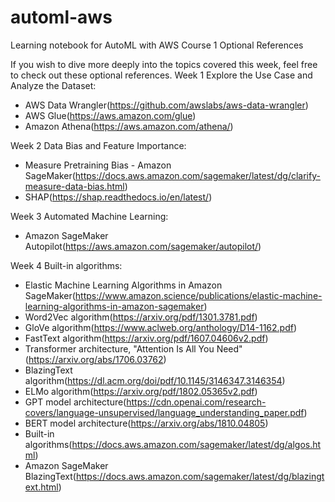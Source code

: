 # automl-aws
Learning notebook for AutoML with AWS
Course 1 Optional References

If you wish to dive more deeply into the topics covered this week, feel free to check out these optional references. 
Week 1 Explore the Use Case and Analyze the Dataset:
* AWS Data Wrangler(https://github.com/awslabs/aws-data-wrangler)
* AWS Glue(https://aws.amazon.com/glue)
* Amazon Athena(https://aws.amazon.com/athena/)

Week 2 Data Bias and Feature Importance:
* Measure Pretraining Bias - Amazon SageMaker(https://docs.aws.amazon.com/sagemaker/latest/dg/clarify-measure-data-bias.html)
* SHAP(https://shap.readthedocs.io/en/latest/)

Week 3 Automated Machine Learning:
* Amazon SageMaker Autopilot(https://aws.amazon.com/sagemaker/autopilot/)

Week 4 Built-in algorithms:
* Elastic Machine Learning Algorithms in Amazon SageMaker(https://www.amazon.science/publications/elastic-machine-learning-algorithms-in-amazon-sagemaker)
* Word2Vec algorithm(https://arxiv.org/pdf/1301.3781.pdf)
* GloVe algorithm(https://www.aclweb.org/anthology/D14-1162.pdf)
* FastText algorithm(https://arxiv.org/pdf/1607.04606v2.pdf)
* Transformer architecture, "Attention Is All You Need"(https://arxiv.org/abs/1706.03762)
* BlazingText algorithm(https://dl.acm.org/doi/pdf/10.1145/3146347.3146354)
* ELMo algorithm(https://arxiv.org/pdf/1802.05365v2.pdf)
* GPT model architecture(https://cdn.openai.com/research-covers/language-unsupervised/language_understanding_paper.pdf)
* BERT model architecture(https://arxiv.org/abs/1810.04805)
* Built-in algorithms(https://docs.aws.amazon.com/sagemaker/latest/dg/algos.html)
* Amazon SageMaker BlazingText(https://docs.aws.amazon.com/sagemaker/latest/dg/blazingtext.html)
